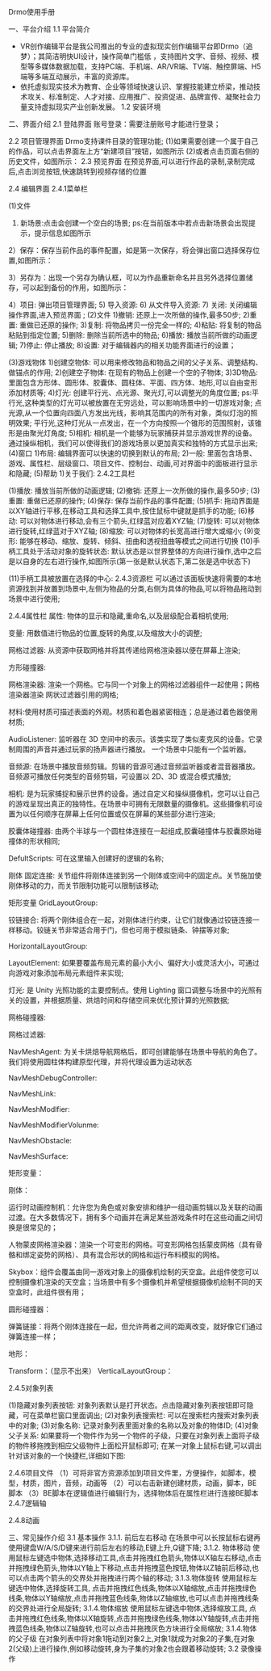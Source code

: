 Drmo使用手册


一、平台介绍
1.1 平台简介
- VR创作编辑平台是我公司推出的专业的虚拟现实创作编辑平台即Drmo（追梦）；其简洁明快UI设计，操作简单门槛低 ，支持图片文字、音频、视频、模型等多媒体数据加载，支持PC端、手机端、AR/VR端、TV端、触控屏端、H5端等多端互动展示，丰富的资源库。
- 依托虚拟现实技术为教育、企业等领域快速认识、掌握技能建立桥梁，推动技术攻关、标准制定、人才对接、应用推广、投资促进、品牌宣传、凝聚社会力量支持虚拟现实产业创新发展。
1.2 安装环境


二、界面介绍
2.1 登陆界面
账号登录：需要注册账号才能进行登录；



2.2 项目管理界面
Drmo支持课件目录的管理功能;
(1)如果需要创建一个属于自己的作品，可以点击界面左上方“新建项目”按钮，如图所示
(2)或者点击页面右侧的历史文件，如图所示：
2.3 预览界面
在预览界面,可以进行作品的录制,录制完成后,点击浏览按钮,快速跳转到视频存储的位置


2.4 编辑界面
2.4.1菜单栏


(1)文件
1) 新场景:点击会创建一个空白的场景;
ps:在当前版本中若点击新场景会出现提示，提示信息如图所示


2）保存：保存当前作品的事件配置，如是第一次保存，将会弹出窗口选择保存位置,如图所示：

3）另存为：出现一个另存为确认框，可以为作品重新命名并且另外选择位置储存，可以起到备份的作用，如图所示：

4）项目:  弹出项目管理界面;
5)  导入资源: 
6)  从文件导入资源: 
7)  关闭: 关闭编辑操作界面,进入预览界面 ;
(2)文件
1)撤销: 还原上一次所做的操作,最多50步;
2)重置: 重做已还原的操作;
3)复制: 将物品拷贝一份完全一样的;
4)粘贴: 将复制的物品粘贴到指定位置;
5)删除: 删除当前所选中的物品;
6)播放: 播放当前所做的动画逻辑;
7)停止: 停止播放;
8)设置: 对于编辑器内的相关功能界面进行的设置；

(3)游戏物体
1)创建空物体: 可以用来修改物品和物品之间的父子关系、调整结构、做锚点的作用;
2)创建空子物体: 在现有的物品上创建一个空的子物体;
3)3D物品: 里面包含方形体、圆形体、胶囊体、圆柱体、平面、四方体、地形,可以自由变形添加材质等;
4)灯光: 创建平行光、点光源、聚光灯,可以调整光的角度位置;
   ps:平行光,这种类型的灯光可以被放置在无穷远处，可以影响场景中的一切游戏对象;
   点光源,从一个位置向四面八方发出光线，影响其范围内的所有对象，类似灯泡的照明效果;
平行光,这种灯光从一点发出，在一个方向按照—个锥形的范围照射，该锥形是由聚光灯角度;
5)相机: 相机是一个能够为玩家捕获并显示游戏世界的设备。通过操纵相机，我们可以使得我们的游戏场景以更加真实和独特的方式显示出来;
(4)窗口
1)布局: 编辑界面可以快速的切换到默认的布局;
2)一般: 里面包含场景、游戏、属性栏、层级窗口、项目文件、控制台、动画,可对界面中的面板进行显示和隐藏;
(5)帮助
1)关于我们: 
2.4.2工具栏

(1)播放: 播放当前所做的动画逻辑;
(2)撤销: 还原上一次所做的操作,最多50步;
(3)重置: 重做已还原的操作;
(4)保存: 保存当前作品的事件配置;
(5)抓手: 拖动界面是以XY轴进行平移,在移动工具和选择工具中,按住鼠标中键就是抓手的功能;
(6)移动: 可以对物体进行移动,会有三个箭头,红绿蓝对应着XYZ轴;
(7)旋转: 可以对物体进行旋转,红绿蓝对于XYZ轴;
(8)缩放: 可以对物体的长宽高进行增大或缩小;
(9)变形: 能够在移动、缩放、旋转、倾斜、扭曲和透视扭曲等模式之间进行切换
(10)手柄工具处于活动对象的旋转状态: 默认状态是以世界整体的方向进行操作,选中之后是以自身的左右进行操作,如图所示(第一张是默认状态下,第二张是选中状态下)

(11)手柄工具被放置在选择的中心:
2.4.3资源栏
可以通过该面板快速将需要的本地资源找到并放置到场景中,左侧为物品的分类,右侧为具体的物品,可以将物品拖动到场景中进行使用;

2.4.4属性栏
属性: 物体的显示和隐藏,重命名,以及层级配合着相机使用;

变量: 用数值进行物品的位置,旋转的角度,以及缩放大小的调整;

网格过滤器:  从资源中获取网格并将其传递给网格渲染器以便在屏幕上渲染;

方形碰撞器: 

网格渲染器: 渲染一个网格。它与同一个对象上的网格过滤器组件一起使用；网格渲染器渲染 网状过滤器引用的网格;

材料:使用材质可描述表面的外观。材质和着色器紧密相连；总是通过着色器使用材质;

AudioListener: 监听器在 3D 空间中的表示。该类实现了类似麦克风的设备。它录制周围的声音并通过玩家的扬声器进行播放。 一个场景中只能有一个监听器。

音频源: 在场景中播放音频剪辑。剪辑的音源可通过音频监听器或者混音器播放。音频源可播放任何类型的音频剪辑，可设置以 2D、3D 或混合模式播放;

相机: 是为玩家捕捉和展示世界的设备。通过自定义和操纵摄像机，您可以让自己的游戏呈现出真正的独特性。在场景中可拥有无限数量的摄像机。这些摄像机可设置为以任何顺序在屏幕上任何位置或仅在屏幕的某些部分进行渲染;

胶囊体碰撞器: 由两个半球与一个圆柱体连接在一起组成,胶囊碰撞体与胶囊原始碰撞体的形状相同;

DefultScripts: 可在这里输入创建好的逻辑的名称;

刚体 固定连接: 关节组件将刚体连接到另一个刚体或空间中的固定点。关节施加使刚体移动的力，而关节限制功能可以限制该移动;

矩形变量 GridLayoutGroup:

铰链接合: 将两个刚体组合在一起，对刚体进行约束，让它们就像通过铰链连接一样移动。铰链关节非常适合用于门，但也可用于模拟链条、钟摆等对象;

HorizontalLayoutGroup:

LayoutElement: 如果要覆盖布局元素的最小大小、偏好大小或灵活大小，可通过向游戏对象添加布局元素组件来实现;

灯光: 是 Unity 光照功能的主要控制点。使用 Lighting 窗口调整与场景中的光照有关的设置，并根据质量、烘焙时间和存储空间来优化预计算的光照数据;

网格碰撞器: 

网格过滤器: 

 NavMeshAgent: 为关卡烘焙导航网格后，即可创建能够在场景中导航的角色了。我们将使用圆柱体构建原型代理，并将代理设置为运动状态

NavMeshDebugController:

NavMeshLink:

NavMeshModlfier:

NavMeshModifierVolunme: 

NavMeshObstacle:

NavMeshSurface:

矩形变量：

刚体：

运行时动画控制机：允许您为角色或对象安排和维护一组动画剪辑以及关联的动画过渡。在大多数情况下，拥有多个动画并在满足某些游戏条件时在这些动画之间切换是很常见的；

人物蒙皮网格渲染器：渲染一个可变形的网格。可变形网格包括蒙皮网格（具有骨骼和绑定姿势的网格）、具有混合形状的网格和运行布料模拟的网格。

Skybox：组件会覆盖由同一游戏对象上的摄像机绘制的天空盒。此组件使您可以控制摄像机渲染的天空盒；当场景中有多个摄像机并希望根据摄像机绘制不同的天空盒时，此组件很有用；

圆形碰撞器：

弹簧链接：将两个刚体连接在一起，但允许两者之间的距离改变，就好像它们通过弹簧连接一样；

地形：

Transform：（显示不出来）
VerticalLayoutGroup：




2.4.5对象列表

(1)隐藏对象列表按钮: 对象列表默认是打开状态。点击隐藏对象列表按钮即可隐藏，可在菜单栏窗口里面调出;
(2)对象列表搜索栏: 可以在搜索栏内搜索对象列表中的对象;
(3)对象名称: 记录对象列表里面对象的名称以及对象的物体ID;
(4)对象父子关系: 如果要将一个物件作为另一个物件的子级，只要在对象列表上面将子级的物件移拖拽到相应父级物件上面松开鼠标即可;
在某一对象上鼠标右键,可以调出针对该对象的一个快捷栏,详细如下图:

2.4.6项目文件
（1）可将非官方资源添加到项目文件里，方便操作，如脚本，模型，材质，图片，音频，动画等
（2）可以右击新建创建材质，动画，脚本，BE脚本
（3）BE脚本在逻辑值进行编辑行为，选择物体后在属性栏进行连接BE脚本
2.4.7逻辑轴

2.4.8动画

三、常见操作介绍
3.1 基本操作
 3.1.1. 前后左右移动
在场景中可以长按鼠标右键再使用键盘W/A/S/D键来进行前后左右的移动,E键上升,Q键下降;
3.1.2. 物体移动
使用鼠标左键选中物体,选择移动工具,点击并拖拽红色箭头,物体以X轴左右移动,点击并拖拽绿色箭头,物体以Y轴上下移动,点击并拖拽蓝色按钮,物体以Z轴前后移动,也可以点击两个箭头的交界处并拖拽进行两个轴的移动;
3.1.3.物体旋转
使用鼠标左键选中物体,选择旋转工具, 点击并拖拽红色线条,物体以X轴缩放,点击并拖拽绿色线条,物体以Y轴缩放,点击并拖拽蓝色线条,物体以Z轴缩放,也可以点击并拖拽线条的交界处进行全局旋转;
3.1.4.物体缩放
使用鼠标左键选中物体,选择缩放工具, 点击并拖拽红色线条,物体以X轴旋转,点击并拖拽绿色线条,物体以Y轴旋转,点击并拖拽蓝色线条,物体以Z轴旋转,也可以点击并拖拽灰色方块进行全局缩放;
3.1.4.物体的父子级
   在对象列表中将对象1拖动到对象2上,对象1就成为对象2的子集,在对象2(父级)上进行操作,例如移动旋转,身为子集的对象2也会跟着移动旋转;
3.2 录像操作
